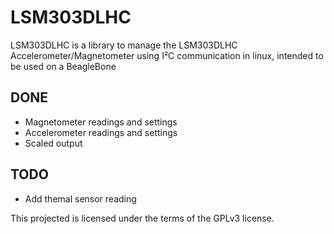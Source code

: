 LSM303DLHC
=========

LSM303DLHC is a library to manage the LSM303DLHC Accelerometer/Magnetometer using I²C 
communication in linux, intended to be used on a BeagleBone


DONE
----
* Magnetometer readings and settings
* Accelerometer readings and settings
* Scaled output


TODO
----

* Add themal sensor reading

This projected is licensed under the terms of the GPLv3 license.
